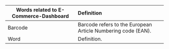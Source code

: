 |  Words related to E-Commerce-Dashboard  |      Definition     |
|----------|:-------------|
| Barcode | Barcode refers to the European Article Numbering code (EAN). |
| Word | Definition. |
